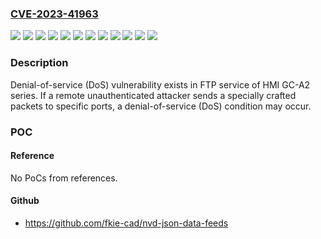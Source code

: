 ### [CVE-2023-41963](https://cve.mitre.org/cgi-bin/cvename.cgi?name=CVE-2023-41963)
![](https://img.shields.io/static/v1?label=Product&message=GC-A22W-CW&color=blue)
![](https://img.shields.io/static/v1?label=Product&message=GC-A24&color=blue)
![](https://img.shields.io/static/v1?label=Product&message=GC-A24-M&color=blue)
![](https://img.shields.io/static/v1?label=Product&message=GC-A24W-C(W)&color=blue)
![](https://img.shields.io/static/v1?label=Product&message=GC-A25&color=blue)
![](https://img.shields.io/static/v1?label=Product&message=GC-A26&color=blue)
![](https://img.shields.io/static/v1?label=Product&message=GC-A26-J2&color=blue)
![](https://img.shields.io/static/v1?label=Product&message=GC-A26W-C(W)&color=blue)
![](https://img.shields.io/static/v1?label=Product&message=GC-A27-C&color=blue)
![](https://img.shields.io/static/v1?label=Product&message=GC-A28-C&color=blue)
![](https://img.shields.io/static/v1?label=Version&message=all%20versions%20&color=brightgreen)
![](https://img.shields.io/static/v1?label=Vulnerability&message=Denial-of-service%20(DoS)&color=brightgreen)

### Description

Denial-of-service (DoS) vulnerability exists in FTP service of HMI GC-A2 series. If a remote unauthenticated attacker sends a specially crafted packets to specific ports, a denial-of-service (DoS) condition may occur.

### POC

#### Reference
No PoCs from references.

#### Github
- https://github.com/fkie-cad/nvd-json-data-feeds

